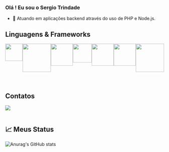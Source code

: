 ### Olá ! Eu sou o Sergio Trindade

- 🔭 Atuando em aplicações backend através do uso de PHP e Node.js.

## Linguagens & Frameworks
<div style="display: flex;">
<img align="center" width="55" src="https://img.shields.io/badge/PHP-777BB4?style=for-the-badge&logo=php&logoColor=white">
<img align="center" width="90" src="https://img.shields.io/badge/JavaScript-F7DF1E?style=for-the-badge&logo=javascript&logoColor=black">
<img align="center" width="70" src="https://img.shields.io/badge/Node.js-43853D?style=for-the-badge&logo=node.js&logoColor=white">
<img align="center" width="60" src="https://img.shields.io/badge/Java-ED8B00?style=for-the-badge&logo=java&logoColor=white">
<img align="center" width="70" src="https://img.shields.io/badge/Spring-6DB33F?style=for-the-badge&logo=spring&logoColor=white">
<img align="center" width="70" src="https://img.shields.io/badge/MySQL-00000F?style=for-the-badge&logo=mysql&logoColor=white">
<img align="center" width="90" src="https://img.shields.io/badge/Amazon_AWS-232F3E?style=for-the-badge&logo=amazon-aws&logoColor=white">
</div> <br><br>


## Contatos
<div>
<a href="https://www.linkedin.com/in/sergio-esteves-trindade-08abb911b/" target="_blank"><img src="https://img.shields.io/badge/-LinkedIn-%230077B5?style=for-the-badge&logo=linkedin&logoColor=white" target="_blank"></a> 
</div> <br>


## :chart_with_upwards_trend: Meus Status 
![Anurag's GitHub stats](https://github-readme-stats.vercel.app/api?username=sergioetrindade&show_icons=true&theme=dark)
<!-- [![Top Langs](https://github-readme-stats.vercel.app/api/top-langs/?username=sergioetrindade&langs_count=8&theme=dark)](https://github.com/anuraghazra/github-readme-stats) -->
  

